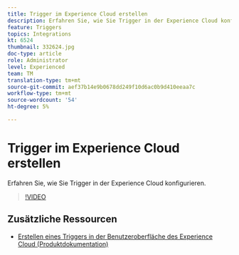 ```yaml
---
title: Trigger im Experience Cloud erstellen
description: Erfahren Sie, wie Sie Trigger in der Experience Cloud konfigurieren.
feature: Triggers
topics: Integrations
kt: 6524
thumbnail: 332624.jpg
doc-type: article
role: Administrator
level: Experienced
team: TM
translation-type: tm+mt
source-git-commit: aef37b14e9b0678dd249f10d6ac0b9d410eeaa7c
workflow-type: tm+mt
source-wordcount: '54'
ht-degree: 5%

---
```



# Trigger im Experience Cloud erstellen

Erfahren Sie, wie Sie Trigger in der Experience Cloud konfigurieren.

>[!VIDEO](https://video.tv.adobe.com/v/332624?quality=12)

## Zusätzliche Ressourcen

* [Erstellen eines Triggers in der Benutzeroberfläche des Experience Cloud (Produktdokumentation)](https://experienceleague.adobe.com/docs/campaign-standard/using/integrating-with-adobe-cloud/working-with-campaign-and-triggers/configuring-triggers-in-experience-cloud.html?lang=en#creating-a-trigger-in-the-experience-cloud-interface)
